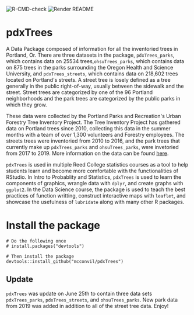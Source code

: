 

![R-CMD-check](https://github.com/mcconvil/pdxTrees/workflows/R-CMD-check/badge.svg)
![Render README](https://github.com/mcconvil/pdxTrees/workflows/Render%20README/badge.svg)




# pdxTrees

A Data Package composed of information for all the inventoried trees in Portland, Or. There are three datasets in the package, `pdxTrees_parks`, which contains data on 25534 trees,`ohsuTrees_parks`, which contains data on 875 trees in the parks surrounding the Oregon Health and Science University, and `pdxTrees_streets`, which contains data on 218,602 trees located on Portland's streets. A street tree is losely defined as a tree generally in the public right-of-way, usually between the sidewalk and the street. Street trees are categorized by one of the 96 Portland neighborhoods and the park trees are categorized by the public parks in which they grow. 



These data were collected by the Portland Parks and Recreation's Urban Forestry Tree Inventory Project.  The Tree Inventory Project has gathered data on Portland trees since 2010, collecting this data in the summer months with a team of over 1,300 volunteers and Forestry employees. The streets trees were inventoried from 2010 to 2016, and the park trees that currently make up `pdxTrees_parks` and `ohsuTrees_parks`, were invetoried from 2017 to 2019. More information on the data can be found [here](https://www.portlandoregon.gov/parks/article/501565).




`pdxTrees` is used in multiple Reed College statistics courses as a tool to help students learn and become more comfortable with the functionalities of RStudio. In Intro to Probablity and Statistics, `pdxTrees` is used to learn the components of graphics, wrangle data with `dplyr`, and create graphs with `ggplot2`. In the Data Science course, the package is used to teach the best practices of function writting, construct interactive maps with `leaflet`, and showcase the usefulness of `lubridate` along with many other R packages. 




# Install the package

```{r}
# Do the following once
# install.packages("devtools")

# Then install the package
devtools::install_github("mcconvil/pdxTrees")
```

## Update 
`pdxTrees` was update on June 25th  to contain three data sets `pdxTrees_parks`, `pdxTrees_streets`, and `ohsuTrees_parks`. New park data from 2019 was added in addition to all of the street tree data. Enjoy!
